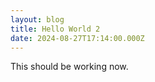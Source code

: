 ```yaml
---
layout: blog
title: Hello World 2
date: 2024-08-27T17:14:00.000Z
---
```

This should be working now.
